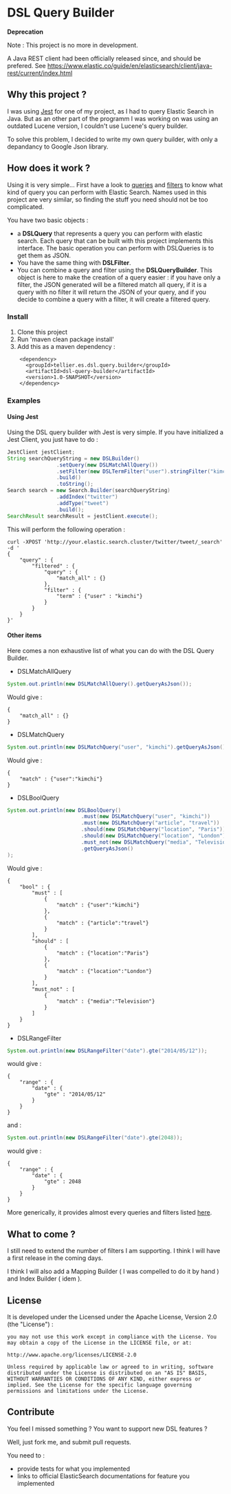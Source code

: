 # DSL Query Builder

**Deprecation**

Note : This project is no more in development.

A Java REST client had been officially released since, and should be prefered. See https://www.elastic.co/guide/en/elasticsearch/client/java-rest/current/index.html

## Why this project ?

I was using [Jest]([https://github.com/searchbox-io/Jest) for one of my project, as I had to query Elastic Search in Java. But as an other part of the programm I was working on was using an outdated Lucene version, I couldn't use Lucene's query builder.

To solve this problem, I decided to write my own query builder, with only a depandancy to Google Json library.

## How does it work ?

Using it is very simple... First have a look to [queries](http://www.elasticsearch.org/guide/en/elasticsearch/reference/current/query-dsl-queries.html) and [filters](http://www.elasticsearch.org/guide/en/elasticsearch/reference/current/query-dsl-filters.html) to know what kind of query you can perform with Elastic Search. Names used in this project are very similar, so finding the stuff you need should not be too complicated.

You have two basic objects :

  - a **DSLQuery** that represents a query you can perform with elastic search. Each query that can be built with this project implements this interface. The basic operation you can perform with DSLQueries is to get them as JSON.
  - You have the same thing with **DSLFilter**.
  - You can combine a query and filter using the **DSLQueryBuilder**. This object is here to make the creation of a query easier : if you have only a filter, the JSON generated will be a filtered match all query, if it is a query with no filter it will return the JSON of your query, and if you decide to combine a query with a filter, it will create a filtered query.

### Install

  1. Clone this project
  2. Run 'maven clean package install'
  3. Add this as a maven dependency :

```
    <dependency>
      <groupId>tellier.es.dsl.query.builder</groupId>
      <artifactId>dsl-query-builder</artifactId>
      <version>1.0-SNAPSHOT</version>
    </dependency>
```

### Examples

#### Using Jest

Using the DSL query builder with Jest is very simple. If you have initialized a Jest Client, you just have to do :

```java
JestClient jestClient;
String searchQueryString = new DSLBuilder()
                .setQuery(new DSLMatchAllQuery())
                .setFilter(new DSLTermFilter("user").stringFilter("kimchi"))
                .build()
                .toString();
Search search = new Search.Builder(searchQueryString)
                .addIndex("twitter")
                .addType("tweet")
                .build();
SearchResult searchResult = jestClient.execute();
```

This will perform the following operation :

```
curl -XPOST 'http://your.elastic.search.cluster/twitter/tweet/_search' -d '
{
	"query" : {
    	"filtered" : {
        	"query" : {
            	"match_all" : {}
            },
            "filter" : {
            	"term" : {"user" : "kimchi"}
            }
        }
    }
}'
```

#### Other items

Here comes a non exhaustive list of what you can do with the DSL Query Builder.

  - DSLMatchAllQuery

```java
System.out.println(new DSLMatchAllQuery().getQueryAsJson());
```

Would give :

```
{
	"match_all" : {}
}
```

  - DSLMatchQuery

```java
System.out.println(new DSLMatchQuery("user", "kimchi").getQueryAsJson());
```

Would give :

```
{
	"match" : {"user":"kimchi"}
}
```

  - DSLBoolQuery

```java
System.out.println(new DSLBoolQuery()
						.must(new DSLMatchQuery("user", "kimchi"))
                        .must(new DSLMatchQuery("article", "travel"))
                        .should(new DSLMatchQuery("location", "Paris"))
                        .should(new DSLMatchQuery("location", "London"))
                        .must_not(new DSLMatchQuery("media", "Television"))
						.getQueryAsJson()
);
```

Would give :

```
{
	"bool" : {
    	"must" : [
        	{
            	"match" : {"user":"kimchi"}
            },
            {
            	"match" : {"article":"travel"}
            }
        ],
        "should" : [
        	{
            	"match" : {"location":"Paris"}
            },
            {
            	"match" : {"location":"London"}
            }
        ],
        "must_not" : [
        	{
            	"match" : {"media":"Television"}
            }
        ]
    }
}
```

  - DSLRangeFilter

```java
System.out.println(new DSLRangeFilter("date").gte("2014/05/12"));
```

would give :

```
{
	"range" : {
    	"date" : {
        	"gte" : "2014/05/12"
        }
    }
}
```

and :

```java
System.out.println(new DSLRangeFilter("date").gte(2048));
```

would give :

```
{
	"range" : {
    	"date" : {
        	"gte" : 2048
        }
    }
}
```

More generically, it provides almost every queries and filters listed [here](http://www.elasticsearch.org/guide/en/elasticsearch/reference/current/query-dsl.html).

## What to come ?

I still need to extend the number of filters I am supporting. I think I will have a first release in the coming days.

I think I will also add a Mapping Builder ( I was compelled to do it by hand ) and Index Builder ( idem ).

## License

It is developed under the Licensed under the Apache License, Version 2.0 (the "License") :

```
you may not use this work except in compliance with the License. You may obtain a copy of the License in the LICENSE file, or at:

http://www.apache.org/licenses/LICENSE-2.0

Unless required by applicable law or agreed to in writing, software distributed under the License is distributed on an "AS IS" BASIS, WITHOUT WARRANTIES OR CONDITIONS OF ANY KIND, either express or implied. See the License for the specific language governing permissions and limitations under the License.
```

## Contribute

You feel I missed something ? You want to support new DSL features ?

Well, just fork me, and submit pull requests.

You need to :

  - provide tests for what you implemented
  - links to official ElasticSearch documentations for feature you implemented
